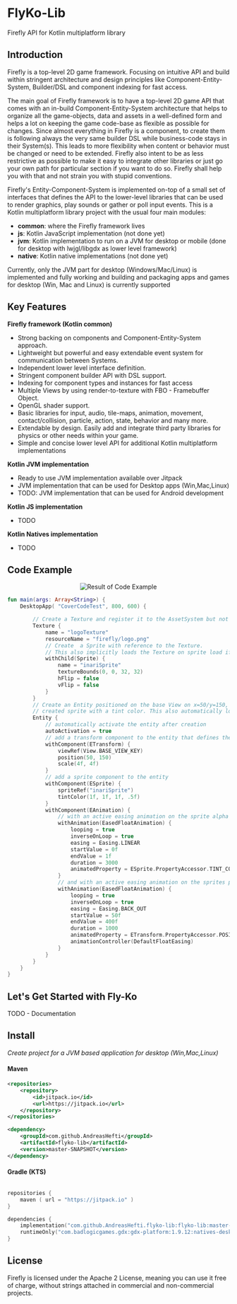 # FlyKo-Lib

Firefly API for Kotlin multiplatform library
 

Introduction
------------

Firefly is a top-level 2D game framework. Focusing on intuitive API and build within stringent architecture and design 
principles like Component-Entity-System, Builder/DSL and component indexing for fast access.

The main goal of Firefly framework is to have a top-level 2D game API that comes with an in-build Component-Entity-System 
architecture that helps to organize all the game-objects, data and assets in a well-defined form and helps a lot 
on keeping the game code-base as flexible as possible for changes. Since almost everything in Firefly is a component,
to create them is following always the very same builder DSL while business-code stays in their System(s). 
This leads to more flexibility when content or behavior must be changed or need to be extended. 
Firefly also intent to be as less restrictive as possible to make it easy to integrate other libraries or just go
your own path for particular section if you want to do so. Firefly shall help you with that and not strain you with
stupid conventions.

Firefly's Entity-Component-System is implemented on-top of a small set of interfaces that defines the API to the
lower-level libraries that can be used to render graphics, play sounds or gather or poll input events.
This is a Kotlin multiplatform library project with the usual four main modules:

- **common**: where the Firefly framework lives
- **js**: Kotlin JavaScript implementation (not done yet)
- **jvm**: Kotlin implementation to run on a JVM for desktop or mobile (done for desktop with lwjgl/libgdx as lower level framework)
- **native**: Kotlin native implementations (not done yet)

Currently, only the JVM part for desktop (Windows/Mac/Linux) is implemented and fully working and 
building and packaging apps and games for desktop (Win, Mac and Linux) is currently supported


Key Features 
-----------------

**Firefly framework (Kotlin common)**

- Strong backing on components and Component-Entity-System approach.
- Lightweight but powerful and easy extendable event system for communication between Systems.
- Independent lower level interface definition.
- Stringent component builder API with DSL support.
- Indexing for component types and instances for fast access
- Multiple Views by using render-to-texture with FBO - Framebuffer Object.
- OpenGL shader support.
- Basic libraries for input, audio, tile-maps, animation, movement, contact/collision, particle, action, state, behavior and many more.
- Extendable by design. Easily add and integrate third party libraries for physics or other needs within your game.
- Simple and concise lower level API for additional Kotlin multiplatform implementations

**Kotlin JVM implementation**

- Ready to use JVM implementation available over Jitpack
- JVM implementation that can be used for Desktop apps (Win,Mac,Linux)
- TODO: JVM implementation that can be used for Android development

**Kotlin JS implementation**

- TODO

**Kotlin Natives implementation**

- TODO

Code Example
--------------
<div align="center"><img src="https://github.com/Inari-Soft/flyKo/raw/master/wiki/example1.gif" alt="Result of Code Example"></div>

``` kotlin
fun main(args: Array<String>) {
    DesktopApp( "CoverCodeTest", 800, 600) {

        // Create a Texture and register it to the AssetSystem but not loading yet.
        Texture {
            name = "logoTexture"
            resourceName = "firefly/logo.png"
            // Create  a Sprite with reference to the Texture.
            // This also implicitly loads the Texture on sprite load if it is not already loaded.
            withChild(Sprite) {
                name = "inariSprite"
                textureBounds(0, 0, 32, 32)
                hFlip = false
                vFlip = false
            }
        }
        // Create an Entity positioned on the base View on x=50/y=150, and the formerly
        // created sprite with a tint color. This also automatically loads the needed assets if not already done
        Entity {
            // automatically activate the entity after creation
            autoActivation = true
            // add a transform component to the entity that defines the orientation of the Entity
            withComponent(ETransform) {
                viewRef(View.BASE_VIEW_KEY)
                position(50, 150)
                scale(4f, 4f)
            }
            // add a sprite component to the entity
            withComponent(ESprite) {
                spriteRef("inariSprite")
                tintColor(1f, 1f, 1f, .5f)
            }
            withComponent(EAnimation) {
                // with an active easing animation on the sprite alpha blending value...
                withAnimation(EasedFloatAnimation) {
                    looping = true
                    inverseOnLoop = true
                    easing = Easing.LINEAR
                    startValue = 0f
                    endValue = 1f
                    duration = 3000
                    animatedProperty = ESprite.PropertyAccessor.TINT_COLOR_ALPHA
                }
                // and with an active easing animation on the sprites position on the x axis...
                withAnimation(EasedFloatAnimation) {
                    looping = true
                    inverseOnLoop = true
                    easing = Easing.BACK_OUT
                    startValue = 50f
                    endValue = 400f
                    duration = 1000
                    animatedProperty = ETransform.PropertyAccessor.POSITION_X
                    animationController(DefaultFloatEasing)
                }
            }
        }
    }
}
```



Let's Get Started with Fly-Ko
------------------------------

TODO - Documentation

Install
-------

*Create project for a JVM based application for desktop (Win,Mac,Linux)*

#### Maven

``` xml
<repositories>
    <repository>
        <id>jitpack.io</id>
        <url>https://jitpack.io</url>
    </repository>
</repositories>

<dependency>
    <groupId>com.github.AndreasHefti</groupId>
    <artifactId>flyko-lib</artifactId>
    <version>master-SNAPSHOT</version>
</dependency>
```

#### Gradle (KTS)

``` kotlin

repositories {
    maven ( url = "https://jitpack.io" )
}

dependencies {
    implementation("com.github.AndreasHefti.flyko-lib:flyko-lib:master-SNAPSHOT")
    runtimeOnly("com.badlogicgames.gdx:gdx-platform:1.9.12:natives-desktop")
}

```

License
--------

Firefly is licensed under the Apache 2 License, meaning you can use it free of charge, 
without strings attached in commercial and non-commercial projects.




